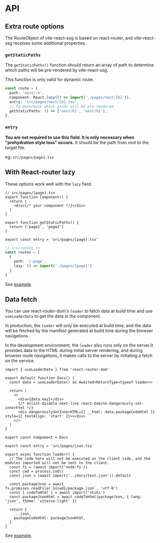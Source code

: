 # API

## Extra route options

The RouteObject of vite-react-ssg is based on react-router, and vite-react-ssg receives some additional properties.

### `getStaticPaths`

The `getStaticPaths()` function should return an array of path
to determine which paths will be pre-rendered by vite-react-ssg.

This function is only valid for dynamic route.

```ts
const route = {
  path: 'nest/:b',
  Component: React.lazy(() => import('./pages/nest/[b]')),
  entry: 'src/pages/nest/[b].tsx',
  // To determine which paths will be pre-rendered
  getStaticPaths: () => ['nest/b1', 'nest/b2'],
},
```

### `entry`

**You are not required to use this field. It is only necessary when "prehydration style loss" occurs.**
It should be the path from root to the target file.

eg: `src/pages/page1.tsx`

## With React-router lazy

These options work well with the `lazy` field.

```tsx
// src/pages/[page].tsx
export function Component() {
  return (
    <div>{/* your component */}</div>
  )
}

export function getStaticPaths() {
  return ['page1', 'page2']
}

export const entry = 'src/pages/[page].tsx'
```

```ts
// src/routes.ts
const routes = [
  {
    path: '/:page',
    lazy: () => import('./pages/[page]')
  }
]
```

See [example](https://github.com/Daydreamer-riri/vite-react-ssg/blob/main/examples/lazy-pages/src/App.tsx).

## Data fetch

You can use react-router-dom's `loader` to fetch data at build time and use `useLoaderData` to get the data in the component.

In production, the `loader` will only be executed at build time, and the data will be fetched by the manifest generated at build time during the browser navigations .

In the development environment, the `loader` also runs only on the server.It provides data to the HTML during initial server rendering, and during browser route navigations, it makes calls to the server by initiating a fetch on the service.

```tsx
import { useLoaderData } from 'react-router-dom'

export default function Docs() {
  const data = useLoaderData() as Awaited<ReturnType<typeof loader>>

  return (
    <>
      <div>{data.key}</div>
      {/* eslint-disable-next-line react-dom/no-dangerously-set-innerhtml */}
      <div dangerouslySetInnerHTML={{ __html: data.packageCodeHtml }} style={{ textAlign: 'start' }}></div>
    </>
  )
}

export const Component = Docs

export const entry = 'src/pages/json.tsx'

export async function loader() {
  // The code here will not be executed on the client side, and the modules imported will not be sent to the client.
  const fs = (await import('node:fs'))
  const cwd = process.cwd()
  const json = (await import('../docs/test.json')).default

  const packageJson = await fs.promises.readFile(`${cwd}/package.json`, 'utf-8')
  const { codeToHtml } = await import('shiki')
  const packageJsonHtml = await codeToHtml(packageJson, { lang: 'json', theme: 'vitesse-light' })

  return {
    ...json,
    packageCodeHtml: packageJsonHtml,
  }
}
```

See [example](https://github.com/Daydreamer-riri/vite-react-ssg/blob/main/examples/with-loader/src/pages/[docs].tsx).
